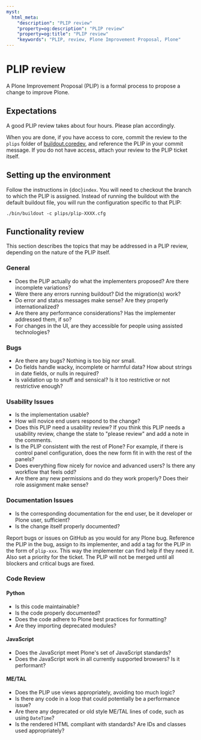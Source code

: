 ```yaml
---
myst:
  html_meta:
    "description": "PLIP review"
    "property=og:description": "PLIP review"
    "property=og:title": "PLIP review"
    "keywords": "PLIP, review, Plone Improvement Proposal, Plone"
---
```


# PLIP review

A Plone Improvement Proposal (PLIP) is a formal process to propose a change to improve Plone.

## Expectations

A good PLIP review takes about four hours.
Please plan accordingly.

When you are done, if you have access to core, commit the review to the `plips` folder of [buildout.coredev](https://github.com/plone/buildout.coredev), and reference the PLIP in your commit message.
If you do not have access, attach your review to the PLIP ticket itself.

## Setting up the environment

Follow the instructions in {doc}`index`.
You will need to checkout the branch to which the PLIP is assigned.
Instead of running the buildout with the default buildout file, you will run the configuration specific to that PLIP:

```shell
./bin/buildout -c plips/plip-XXXX.cfg
```

## Functionality review

This section describes the topics that may be addressed in a PLIP review, depending on the nature of the PLIP itself.

### General

- Does the PLIP actually do what the implementers proposed?
    Are there incomplete variations?
- Were there any errors running buildout?
    Did the migration(s) work?
- Do error and status messages make sense?
    Are they properly internationalized?
- Are there any performance considerations?
    Has the implementer addressed them, if so?
- For changes in the UI, are they accessible for people using assisted technologies?

### Bugs

- Are there any bugs?
    Nothing is too big nor small.
- Do fields handle wacky, incomplete or harmful data?
    How about strings in date fields, or nulls in required?
- Is validation up to snuff and sensical?
    Is it too restrictive or not restrictive enough?

### Usability Issues

- Is the implementation usable?
- How will novice end users respond to the change?
- Does this PLIP need a usability review?
    If you think this PLIP needs a usability review, change the state to "please review" and add a note in the comments.
- Is the PLIP consistent with the rest of Plone?
    For example, if there is control panel configuration, does the new form fit in with the rest of the panels?
- Does everything flow nicely for novice and advanced users?
    Is there any workflow that feels odd?
- Are there any new permissions and do they work properly?
    Does their role assignment make sense?

### Documentation Issues

- Is the corresponding documentation for the end user, be it developer or Plone user, sufficient?
- Is the change itself properly documented?

Report bugs or issues on GitHub as you would for any Plone bug.
Reference the PLIP in the bug, assign to its implementer, and add a tag for the PLIP in the form of `plip-xxx`.
This way the implementer can find help if they need it.
Also set a priority for the ticket.
The PLIP will not be merged until all blockers and critical bugs are fixed.

### Code Review

#### Python

- Is this code maintainable?
- Is the code properly documented?
- Does the code adhere to Plone best practices for formatting?
- Are they importing deprecated modules?

#### JavaScript

- Does the JavaScript meet Plone's set of JavaScript standards?
- Does the JavaScript work in all currently supported browsers?
    Is it performant?

#### ME/TAL

- Does the PLIP use views appropriately, avoiding too much logic?
- Is there any code in a loop that could potentially be a performance issue?
- Are there any deprecated or old style ME/TAL lines of code, such as using `DateTime`?
- Is the rendered HTML compliant with standards? Are IDs and classes used appropriately?
